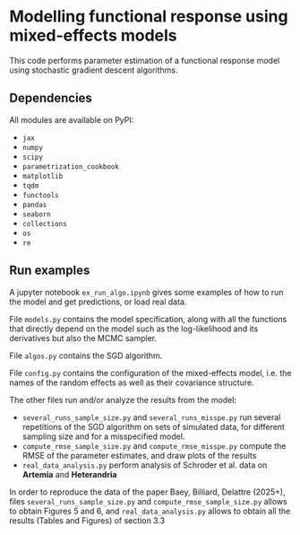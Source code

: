 # Modelling functional response using mixed-effects models

This code performs parameter estimation of a functional response model using stochastic gradient descent algorithms.

## Dependencies

All modules are available on PyPI:
 - `jax`
 - `numpy`
 - `scipy`
 - `parametrization_cookbook`
 - `matplotlib`
 - `tqdm`
 - `functools`
 - `pandas`
 - `seaborn`
 - `collections`
 - `os`
 - `re`
 
 ## Run examples

A jupyter notebook `ex_run_algo.ipynb` gives some examples of how to run the model and get predictions, or load real data.

File `models.py` contains the model specification, along with all the functions that directly depend on the model such as the log-likelihood and its derivatives but also the MCMC sampler.

File `algos.py` contains the SGD algorithm.

File `config.py` contains the configuration of the mixed-effects model, i.e. the names of the random effects as well as their covariance structure.

The other files run and/or analyze the results from the model:
 - `several_runs_sample_size.py` and `several_runs_misspe.py` run several repetitions of the SGD algorithm on sets of simulated data, for different sampling size and for a misspecified model.
  - `compute_rmse_sample_size.py` and `compute_rmse_misspe.py` compute the RMSE of the parameter estimates, and draw plots of the results
  - `real_data_analysis.py` perform analysis of Schroder et al. data on **Artemia** and **Heterandria**
  
In order to reproduce the data of the paper Baey, Billiard, Delattre (2025+), files `several_runs_sample_size.py` and `compute_rmse_sample_size.py` allows to obtain Figures 5 and 6, and `real_data_analysis.py` allows to obtain all the results (Tables and Figures) of section 3.3 
